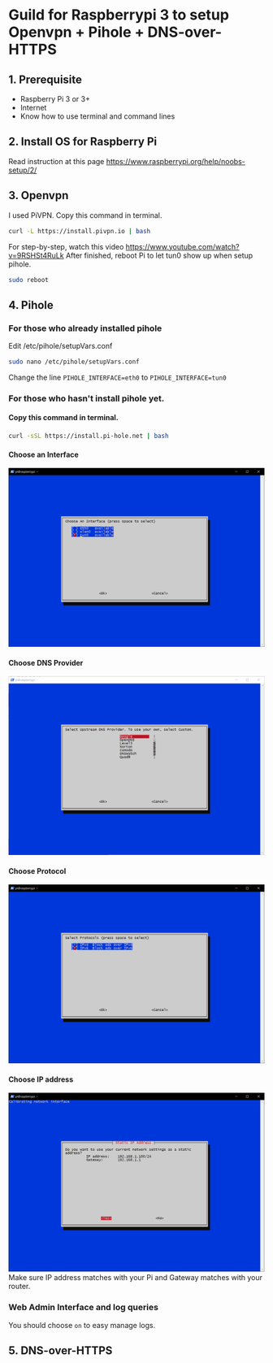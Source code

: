 # Guild for Raspberrypi 3 to setup Openvpn + Pihole + DNS-over-HTTPS
## 1. Prerequisite
* Raspberry Pi 3 or 3+
* Internet
* Know how to use terminal and command lines

## 2. Install OS for Raspberry Pi
Read instruction at this page https://www.raspberrypi.org/help/noobs-setup/2/

## 3. Openvpn
I used PiVPN. Copy this command in terminal.
```bash
curl -L https://install.pivpn.io | bash
```
For step-by-step, watch this video https://www.youtube.com/watch?v=9RSHSt4RuLk
After finished, reboot Pi to let tun0 show up when setup pihole.
```bash
sudo reboot
```
## 4. Pihole

### For those who already installed pihole 
Edit /etc/pihole/setupVars.conf
```bash
sudo nano /etc/pihole/setupVars.conf
```
Change the line `PIHOLE_INTERFACE=eth0` to `PIHOLE_INTERFACE=tun0`

### For those who hasn't install pihole yet.

#### Copy this command in terminal.
```bash
curl -sSL https://install.pi-hole.net | bash
```
#### Choose an Interface
![Interface](https://github.com/quyentruong/Raspberrypi-3-Openvpn-Pihole-DNS-over-HTTPS/blob/master/docs/assets/image/interface.PNG?raw=true "Interface")

#### Choose DNS Provider
![DNS](https://github.com/quyentruong/Raspberrypi-3-Openvpn-Pihole-DNS-over-HTTPS/blob/master/docs/assets/image/dns.PNG?raw=true "DNS")

#### Choose Protocol
![Protocol](https://github.com/quyentruong/Raspberrypi-3-Openvpn-Pihole-DNS-over-HTTPS/blob/master/docs/assets/image/protocol.PNG?raw=true "Protocol")

#### Choose IP address
![IP address](https://github.com/quyentruong/Raspberrypi-3-Openvpn-Pihole-DNS-over-HTTPS/blob/master/docs/assets/image/IPaddress.PNG?raw=true "IP address")
Make sure IP address matches with your Pi and Gateway matches with your router.

### Web Admin Interface and log queries
You should choose `on` to easy manage logs.

## 5. DNS-over-HTTPS
